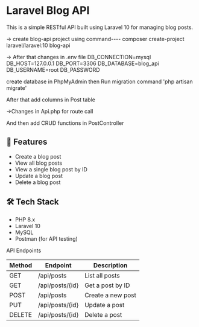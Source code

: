 # Laravel Blog API

This is a simple RESTful API built using Laravel 10 for managing blog posts.

-> create blog-api project using command----
 composer create-project laravel/laravel:10 blog-api

 -> After that changes in .env file
DB_CONNECTION=mysql
DB_HOST=127.0.0.1
DB_PORT=3306
DB_DATABASE=blog_api
DB_USERNAME=root
DB_PASSWORD

create database in PhpMyAdmin
then Run migration command
'php artisan migrate' 

After that add columns in Post table

->Changes in Api.php for route call

And then add CRUD functions in PostController
 
## 🚀 Features

- Create a blog post
- View all blog posts
- View a single blog post by ID
- Update a blog post
- Delete a blog post

## 🛠️ Tech Stack

- PHP 8.x
- Laravel 10
- MySQL
- Postman (for API testing)

API Endpoints

| Method | Endpoint        | Description       |
| ------ | --------------- | ----------------- |
| GET    | /api/posts      | List all posts    |
| GET    | /api/posts/{id} | Get a post by ID  |
| POST   | /api/posts      | Create a new post |
| PUT    | /api/posts/{id} | Update a post     |
| DELETE | /api/posts/{id} | Delete a post     |

